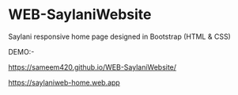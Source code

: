 # WEB-SaylaniWebsite
Saylani responsive home page designed in Bootstrap (HTML &amp; CSS)

DEMO:-

https://sameem420.github.io/WEB-SaylaniWebsite/

https://saylaniweb-home.web.app
